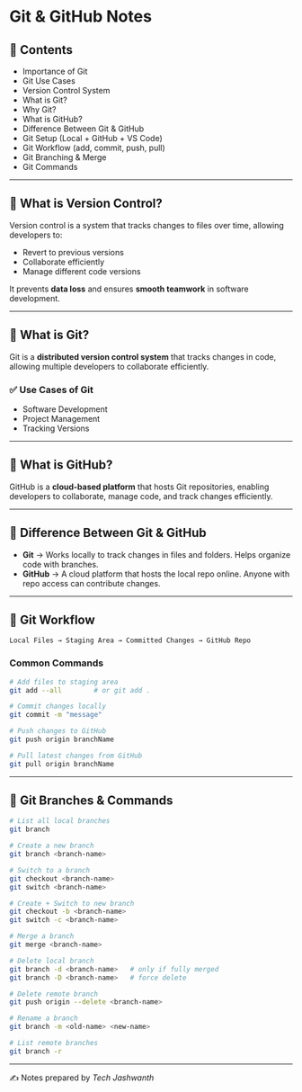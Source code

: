 # Git & GitHub Notes

## 📌 Contents
- Importance of Git
- Git Use Cases
- Version Control System
- What is Git?
- Why Git?
- What is GitHub?
- Difference Between Git & GitHub
- Git Setup (Local + GitHub + VS Code)
- Git Workflow (add, commit, push, pull)
- Git Branching & Merge
- Git Commands

---

## 🔹 What is Version Control?
Version control is a system that tracks changes to files over time, allowing developers to:
- Revert to previous versions  
- Collaborate efficiently  
- Manage different code versions  

It prevents **data loss** and ensures **smooth teamwork** in software development.

---

## 🔹 What is Git?
Git is a **distributed version control system** that tracks changes in code, allowing multiple developers to collaborate efficiently.

### ✅ Use Cases of Git
- Software Development  
- Project Management  
- Tracking Versions  

---

## 🔹 What is GitHub?
GitHub is a **cloud-based platform** that hosts Git repositories, enabling developers to collaborate, manage code, and track changes efficiently.

---

## 🔹 Difference Between Git & GitHub
- **Git** → Works locally to track changes in files and folders. Helps organize code with branches.  
- **GitHub** → A cloud platform that hosts the local repo online. Anyone with repo access can contribute changes.  

---

## 🔹 Git Workflow
```
Local Files → Staging Area → Committed Changes → GitHub Repo
```

### Common Commands
```bash
# Add files to staging area
git add --all        # or git add .

# Commit changes locally
git commit -m "message"

# Push changes to GitHub
git push origin branchName

# Pull latest changes from GitHub
git pull origin branchName
```

---

## 🔹 Git Branches & Commands

```bash
# List all local branches
git branch

# Create a new branch
git branch <branch-name>

# Switch to a branch
git checkout <branch-name>
git switch <branch-name>

# Create + Switch to new branch
git checkout -b <branch-name>
git switch -c <branch-name>

# Merge a branch
git merge <branch-name>

# Delete local branch
git branch -d <branch-name>   # only if fully merged
git branch -D <branch-name>   # force delete

# Delete remote branch
git push origin --delete <branch-name>

# Rename a branch
git branch -m <old-name> <new-name>

# List remote branches
git branch -r
```

---

✍️ Notes prepared by *Tech Jashwanth*
